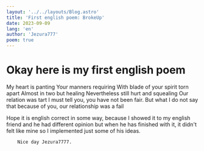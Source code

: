 ```yaml
---
layout: '../../layouts/Blog.astro'
title: 'First english poem: BrokeUp'
date: 2023-09-09
lang: 'en'
author: 'Jezura777'
poem: true
---
```

# Okay here is my first english poem


My heart is panting
Your manners requiring
With blade of your spirit torn apart
Almost in two but healing
Nevertheless still hurt and squealing
Our relation was tart
I must tell you, you have not been fair.
But what I do not say
that because of you, our relationship was a fail


Hope it is english correct in some way, because I showed it to my english friend and he had different
opinion but when he has finished with it, it didn't felt like mine so I implemented just some of his ideas.


        Nice day Jezura7777.
